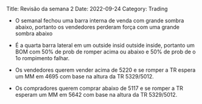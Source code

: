 Title: Revisão da semana 2
Date: 2022-09-24
Category: Trading


* O semanal fechou uma barra interna de venda com grande sombra abaixo, portanto os vendedores perderam força com uma grande sombra abaixo

* É a quarta barra lateral  em um outside insid outside inside, portanto um BOM com 50% de prob de romper acima ou abaixo e 50% de prob de o 1o rompimento falhar.

* Os vendedores querem vender acima de 5220 e se romper a TR espera um MM em 4695 com base na altura da TR 5329/5012.

* Os compradores querem comprar abaixo de 5117 e se romper a TR esperam um MM em 5642 com base na altura da TR 5329/5012.
